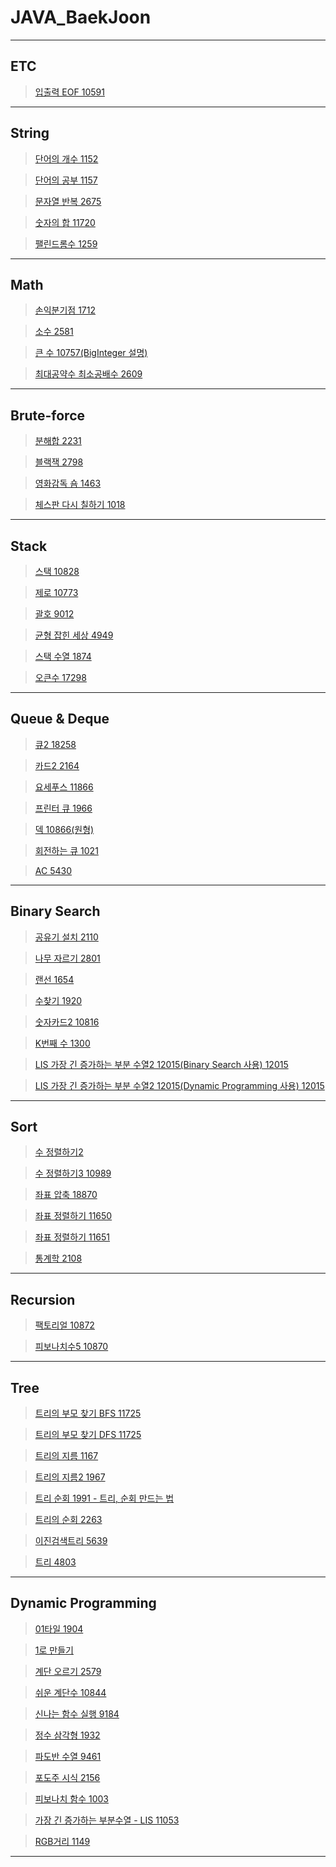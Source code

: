 # JAVA_BaekJoon 

<hr>

## ETC

> [입출력 EOF 10591](https://github.com/OOOIOOOIO/JAVA_BaekJoon/blob/master/ETC/%EC%9E%85%EC%B6%9C%EB%A0%A5_10591_EOF.java)

<hr>

## String

> [단어의 개수 1152](https://github.com/OOOIOOOIO/JAVA_BaekJoon/blob/master/String/%EB%8B%A8%EC%96%B4%EC%9D%98%EA%B0%9C%EC%88%98_1152.java)

> [단어의 공부 1157](https://github.com/OOOIOOOIO/JAVA_BaekJoon/blob/master/String/%EB%8B%A8%EC%96%B4%EC%9D%98%EA%B3%B5%EB%B6%80_1157.java)

> [문자열 반복 2675](https://github.com/OOOIOOOIO/JAVA_BaekJoon/blob/master/String/%EB%AC%B8%EC%9E%90%EC%97%B4%EB%B0%98%EB%B3%B5_2675.java)

> [숫자의 합 11720](https://github.com/OOOIOOOIO/JAVA_BaekJoon/blob/master/String/%EC%88%AB%EC%9E%90%EC%9D%98%ED%95%A9_11720.java)

> [팰린드롬수 1259](https://github.com/OOOIOOOIO/JAVA_BaekJoon/blob/master/String/%ED%8C%B0%EB%A6%B0%EB%93%9C%EB%A1%AC%EC%88%98%201259.md)

<hr>

## Math

> [손익분기점 1712](https://github.com/OOOIOOOIO/JAVA_BaekJoon/blob/master/Math/%EC%86%90%EC%9D%B5%EB%B6%84%EA%B8%B0%EC%A0%90_1712.java)

> [소수 2581](https://github.com/OOOIOOOIO/JAVA_BaekJoon/blob/master/Math/%EC%86%8C%EC%88%98_2581.java)
   
> [큰 수 10757(BigInteger 설명)](https://github.com/OOOIOOOIO/JAVA_BaekJoon/blob/master/Math/%ED%81%B0%EC%88%98_10757_BigInteger.java)

>[최대공약수 최소공배수 2609](https://github.com/OOOIOOOIO/JAVA_BaekJoon/blob/master/Math/%EC%B5%9C%EB%8C%80%EA%B3%B5%EC%95%BD%EC%88%98_%EC%B5%9C%EC%86%8C%EA%B3%B5%EB%B0%B0%EC%88%98%202609.md)

<hr>

## Brute-force

> [분해합 2231](https://github.com/OOOIOOOIO/JAVA_BaekJoon/blob/master/Brute-force/%EB%B6%84%ED%95%B4%ED%95%A9_2231.java)

> [블랙잭 2798](https://github.com/OOOIOOOIO/JAVA_BaekJoon/blob/master/Brute-force/%EB%B8%94%EB%9E%99%EC%9E%AD_2798.java)

> [영화감독 숌 1463](https://github.com/OOOIOOOIO/JAVA_BaekJoon/blob/master/Brute-force/%EC%98%81%ED%99%94%EA%B0%90%EB%8F%85%20%EC%88%8C%201463.java)

> [체스판 다시 칠하기 1018](https://github.com/OOOIOOOIO/JAVA_BaekJoon/blob/master/Brute-force/%EC%B2%B4%EC%8A%A4%ED%8C%90%20%EB%8B%A4%EC%8B%9C%20%EC%B9%A0%ED%95%98%EA%B8%B0%201018.java)

<hr>

## Stack

> [스택 10828](https://github.com/OOOIOOOIO/JAVA_BaekJoon/blob/master/Stack/%EC%8A%A4%ED%83%9D_10828.java)

> [제로 10773](https://github.com/OOOIOOOIO/JAVA_BaekJoon/blob/master/Stack/%EC%A0%9C%EB%A1%9C_10773.md)

> [괄호 9012](https://github.com/OOOIOOOIO/JAVA_BaekJoon/blob/master/Stack/%EA%B4%84%ED%98%B8_9012.md)

> [균형 잡힌 세상 4949](https://github.com/OOOIOOOIO/JAVA_BaekJoon/blob/master/Stack/%EA%B7%A0%ED%98%95%EC%9E%A1%ED%9E%8C%EC%84%B8%EC%83%81_4949.md)

> [스택 수열 1874](https://github.com/OOOIOOOIO/JAVA_BaekJoon/blob/master/Stack/%EC%8A%A4%ED%83%9D%EC%88%98%EC%97%B4_1874.md)

> [오큰수 17298](https://github.com/OOOIOOOIO/JAVA_BaekJoon/blob/master/Stack/%EC%98%A4%ED%81%B0%EC%88%98%2017298.md)

<hr>

## Queue & Deque

> [큐2 18258](https://github.com/OOOIOOOIO/JAVA_BaekJoon/blob/master/Queue%20%26%20Deque/%ED%81%902_18258.java)

> [카드2 2164](https://github.com/OOOIOOOIO/JAVA_BaekJoon/blob/master/Queue%20%26%20Deque/%EC%B9%B4%EB%93%9C2_2164_.md)

> [요세푸스 11866](https://github.com/OOOIOOOIO/JAVA_BaekJoon/blob/master/Queue%20%26%20Deque/%EC%9A%94%EC%84%B8%ED%91%B8%EC%8A%A4_11866.md)

> [프린터 큐 1966](https://github.com/OOOIOOOIO/JAVA_BaekJoon/blob/master/Queue%20%26%20Deque/%ED%94%84%EB%A6%B0%ED%84%B0%20%ED%81%90%201966.md)

> [덱 10866(원형)](https://github.com/OOOIOOOIO/JAVA_BaekJoon/blob/master/Queue%20%26%20Deque/%EB%8D%B1%2010866(%EC%9B%90%ED%98%95).java)

> [회전하는 큐 1021](https://github.com/OOOIOOOIO/JAVA_BaekJoon/blob/master/Queue%20%26%20Deque/%ED%9A%8C%EC%A0%84%ED%95%98%EB%8A%94%20%ED%81%90%201021.md)

> [AC 5430](https://github.com/OOOIOOOIO/JAVA_BaekJoon/blob/master/Queue%20%26%20Deque/AC%205430.md)

<hr>

## Binary Search

> [공유기 설치 2110](https://github.com/OOOIOOOIO/JAVA_BaekJoon/blob/master/Binary%20Search/%EA%B3%B5%EC%9C%A0%EA%B8%B0%20%EC%84%A4%EC%B9%98%202110.java)

> [나무 자르기 2801](https://github.com/OOOIOOOIO/JAVA_BaekJoon/blob/master/Binary%20Search/%EB%82%98%EB%AC%B4%20%EC%9E%90%EB%A5%B4%EA%B8%B0%202801.md)

> [랜선 1654](https://github.com/OOOIOOOIO/JAVA_BaekJoon/blob/master/Binary%20Search/%EB%9E%9C%EC%84%A0%201654.md)

> [수찾기 1920](https://github.com/OOOIOOOIO/JAVA_BaekJoon/blob/master/Binary%20Search/%EC%88%98%20%EC%B0%BE%EA%B8%B0%201920.md)

> [숫자카드2 10816](https://github.com/OOOIOOOIO/JAVA_BaekJoon/blob/master/Binary%20Search/%EC%88%AB%EC%9E%90%EC%B9%B4%EB%93%9C2%2010816.md)

> [K번째 수 1300](https://github.com/OOOIOOOIO/JAVA_BaekJoon/blob/master/Binary%20Search/K%EB%B2%88%EC%A7%B8%20%EC%88%98%201300.md)

> [LIS 가장 긴 증가하는 부분 수열2 12015(Binary Search 사용) 12015](https://github.com/OOOIOOOIO/JAVA_BaekJoon/tree/master/Binary%20Search)

> [LIS 가장 긴 증가하는 부분 수열2 12015(Dynamic Programming 사용) 12015](https://github.com/OOOIOOOIO/JAVA_BaekJoon/tree/master/Binary%20Search)

<hr>

## Sort

> [수 정렬하기2](https://github.com/OOOIOOOIO/JAVA_BaekJoon/blob/master/Sort/%EC%88%98%20%EC%A0%95%EB%A0%AC%ED%95%98%EA%B8%B02%20%202751.md)

> [수 정렬하기3 10989](https://github.com/OOOIOOOIO/JAVA_BaekJoon/blob/master/Sort/%EC%88%98%20%EC%A0%95%EB%A0%AC%ED%95%98%EA%B8%B03%2010989.md)

> [좌표 압축 18870](https://github.com/OOOIOOOIO/JAVA_BaekJoon/blob/master/Sort/%EC%A2%8C%ED%91%9C%20%EC%95%95%EC%B6%95%2018870.md)

> [좌표 정렬하기 11650](https://github.com/OOOIOOOIO/JAVA_BaekJoon/blob/master/Sort/%EC%A2%8C%ED%91%9C%20%EC%A0%95%EB%A0%AC%ED%95%98%EA%B8%B0%2011650.md)

> [좌표 정렬하기 11651](https://github.com/OOOIOOOIO/JAVA_BaekJoon/blob/master/Sort/%EC%A2%8C%ED%91%9C%20%EC%A0%95%EB%A0%AC%ED%95%98%EA%B8%B0%2011651.md)

> [통계학 2108](https://github.com/OOOIOOOIO/JAVA_BaekJoon/blob/master/Sort/%ED%86%B5%EA%B3%84%ED%95%99%202108.md)

<hr>

## Recursion

> [팩토리얼 10872](https://github.com/OOOIOOOIO/JAVA_BaekJoon/blob/master/Recursion/%ED%8C%A9%ED%86%A0%EB%A6%AC%EC%96%BC%2010872.md)

> [피보나치수5 10870](https://github.com/OOOIOOOIO/JAVA_BaekJoon/blob/master/Recursion/%ED%94%BC%EB%B3%B4%EB%82%98%EC%B9%98%EC%88%985%2010870.md)

<hr>

## Tree

> [트리의 부모 찾기 BFS 11725](https://github.com/OOOIOOOIO/JAVA_BaekJoon/blob/master/Tree/%ED%8A%B8%EB%A6%AC%EC%9D%98%20%EB%B6%80%EB%AA%A8%20%EC%B0%BE%EA%B8%B0%2011725%20-%20BFS.md)

> [트리의 부모 찾기 DFS 11725](https://github.com/OOOIOOOIO/JAVA_BaekJoon/blob/master/Tree/%ED%8A%B8%EB%A6%AC%EC%9D%98%20%EB%B6%80%EB%AA%A8%20%EC%B0%BE%EA%B8%B0%2011725%20-%20DFS.md)

> [트리의 지름 1167](https://github.com/OOOIOOOIO/JAVA_BaekJoon/blob/master/Tree/%ED%8A%B8%EB%A6%AC%EC%9D%98%20%EC%A7%80%EB%A6%84%201167.md)

> [트리의 지름2 1967](https://github.com/OOOIOOOIO/JAVA_BaekJoon/blob/master/Tree/%ED%8A%B8%EB%A6%AC%EC%9D%98%20%EC%A7%80%EB%A6%842%201967.md)

> [트리 순회 1991 - 트리, 순회 만드는 법](https://github.com/OOOIOOOIO/JAVA_BaekJoon/blob/master/Tree/%ED%8A%B8%EB%A6%AC%20%EC%88%9C%ED%9A%8C%201991%20-%20%ED%8A%B8%EB%A6%AC,%20%EC%88%9C%ED%9A%8C%20%EB%A7%8C%EB%93%9C%EB%8A%94%20%EB%B2%95.md)

> [트리의 순회 2263](https://github.com/OOOIOOOIO/JAVA_BaekJoon/blob/master/Tree/%ED%8A%B8%EB%A6%AC%EC%9D%98%20%EC%88%9C%ED%9A%8C%202263.md)

> [이진검색트리 5639](https://github.com/OOOIOOOIO/JAVA_BaekJoon/blob/master/Tree/%EC%9D%B4%EC%A7%84%EA%B2%80%EC%83%89%ED%8A%B8%EB%A6%AC%205369.md)

> [트리 4803](https://github.com/OOOIOOOIO/JAVA_BaekJoon/blob/master/Tree/%ED%8A%B8%EB%A6%AC%204803.md)

<hr>

## Dynamic Programming

> [01타일 1904]()
 
> [1로 만들기]()
 
> [계단 오르기 2579]()
 
> [쉬운 계단수 10844]()
 
> [신나는 함수 실행 9184]()
 
> [정수 삼각형 1932]()
 
> [파도반 수열 9461]()
 
> [포도주 시식 2156]()
 
> [피보나치 함수 1003]()
 
> [가장 긴 증가하는 부분수열 - LIS 11053]()
 
> [RGB거리 1149]()

<hr>






